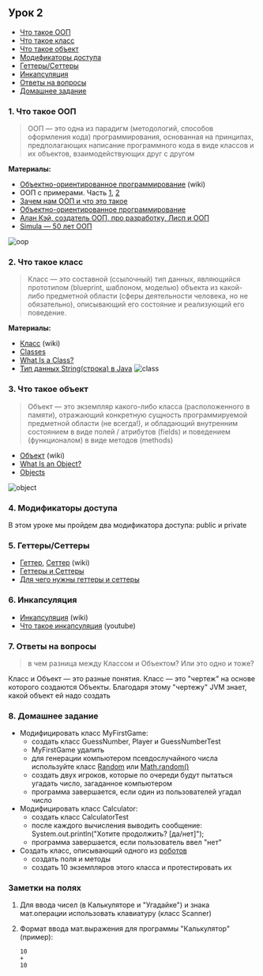 ## Урок 2

- [Что такое ООП](#1)
- [Что такое класс](#2)
- [Что такое объект](#3)
- [Модификаторы доступа](#4)
- [Геттеры/Сеттеры](#5)
- [Инкапсуляция](#6)
- [Ответы на вопросы](#7)
- [Домашнее задание](#8)

### 1. <a name="1">Что такое ООП</a>

>ООП — это одна из парадигм (методологий, способов оформления кода) программирования, основанная на принципах, предполагающих написание программного кода в виде классов и их объектов, взаимодействующих друг с другом

**Материалы:**
- [Объектно-ориентированное программирование](https://ru.wikipedia.org/wiki/Объектно-ориентированное_программирование/) (wiki)
- ООП с примерами. Часть [1](https://habr.com/post/87119/), [2](https://habr.com/post/87205/)
- [Зачем нам ООП и что это такое](https://habr.com/post/148015/)
- [Объектно-ориентированное программирование](http://info.javarush.ru/translation/2016/01/28/Объектно-ориентированное-программирование-перевод-статьи-.html)
- [Алан Кэй, создатель ООП, про разработку, Лисп и ООП](https://habr.com/company/hexlet/blog/303754/)
- [Simula — 50 лет ООП](https://habr.com/post/345944/)

![oop](https://user-images.githubusercontent.com/29703461/39483340-b3a50496-4d7a-11e8-8e02-42a8d63de02d.jpg)

### 2. <a name="2">Что такое класс</a>

>Класс — это составной (ссылочный) тип данных, являющийся прототипом (blueprint, шаблоном, моделью) объекта из какой-либо предметной области (сферы деятельности человека, но не обязательно), описывающий его состояние и реализующий его поведение.

**Материалы:**
- [Класс](https://ru.wikipedia.org/wiki/Класс_(программирование)) (wiki)
- [Classes](https://docs.oracle.com/javase/tutorial/java/javaOO/classes.html)
- [What Is a Class?](https://docs.oracle.com/javase/tutorial/java/concepts/class.html)
- [Тип данных String(строка) в Java](https://habr.com/post/260767/)
![class](https://user-images.githubusercontent.com/29703461/39529699-f6e7e736-4e2f-11e8-8c80-8686cfd56a2e.png)

### 3. <a name="3">Что такое объект</a>

>Объект — это экземпляр какого-либо класса (расположенного в памяти), отражающий конкретную сущность программируемой предметной области (не всегда!), и обладающий внутренним состоянием в виде полей / атрибутов (fields) и поведением (функционалом) в виде методов (methods)

- [Объект](https://ru.wikipedia.org/wiki/Объект_(программирование)/) (wiki)
- [What Is an Object?](https://docs.oracle.com/javase/tutorial/java/concepts/object.html)
- [Objects](https://docs.oracle.com/javase/tutorial/java/javaOO/objects.html)

![object](https://user-images.githubusercontent.com/29703461/39529416-4e58a1e6-4e2f-11e8-9a37-029871ea096a.png)

### 4. <a name="4">Модификаторы доступа</a>
В этом уроке мы пройдем два модификатора доступа: public и private

### 5. <a name="5">Геттеры/Сеттеры</a>
- [Геттер](https://ru.wikipedia.org/wiki/Геттер_(программирование)), [Сеттер](https://ru.wikipedia.org/wiki/Setter) (wiki)
- [Геттеры и Сеттеры](https://vertex-academy.com/tutorials/ru/gettery-i-settery/)
- [Для чего нужны геттеры и сеттеры](https://javatalks.ru/topics/38059)

### 6. <a name="6">Инкапсуляция</a>
- [Инкапсуляция](https://ru.wikipedia.org/wiki/Инкапсуляция_(программирование)) (wiki)
- [Что такое инкапсуляция](https://www.youtube.com/watch?v=nyFQvgrkoXY) (youtube)

### 7. <a name="7">Ответы на вопросы</a>
> в чем разница между Классом и Объектом? Или это одно и тоже?

Класс и Объект — это разные понятия. Класс — это "чертеж" на основе которого создаются Объекты. Благодаря этому "чертежу" JVM знает, какой объект ей надо создать

### 8. <a name="8">Домашнее задание</a>
- Модифицировать класс MyFirstGame:
  - создать класс GuessNumber, Player и GuessNumberTest
  - MyFirstGame удалить
  - для генерации компьютером псевдослучайного числа используйте класс [Random](https://www.journaldev.com/17111/java-random) или [Math.random()](https://vertex-academy.com/tutorials/ru/generaciya-sluchajnyx-chisel-v-java/)
  - создать двух игроков, которые по очереди будут пытаться угадать число, загаданное компьютером  
  - программа завершается, если один из пользователей угадал число
- Модифицировать класс Calculator:
  - создать класс CalculatorTest
  - после каждого вычисления выводить сообщение: System.out.println("Хотите продолжить? [да/нет]");
  - программа завершается, если пользователь ввел "нет"
- Создать класс, описывающий одного из [роботов](http://pacificrim.wikia.com/wiki/Category:Jaegers)
  - создать поля и методы
  - создать 10 экземпляров этого класса и протестировать их
  
 ### Заметки на полях
 1. Для ввода чисел (в Калькуляторе и "Угадайке") и знака мат.операции использовать клавиатуру (класс Scanner)
 2. Формат ввода мат.выражения для программы "Калькулятор" (пример):
    
    `10`   
    `+`  
    `10`
